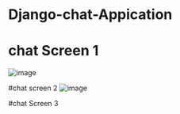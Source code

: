 # Django-chat-Appication

# chat Screen 1
![image](https://user-images.githubusercontent.com/85015174/194266186-44a1f2b9-72da-4084-801e-56e67629bf2f.png)

#chat screen 2
![image](https://user-images.githubusercontent.com/85015174/194266416-36f01398-2b9e-40cc-91e9-42a14a481737.png)

#chat Screen 3



